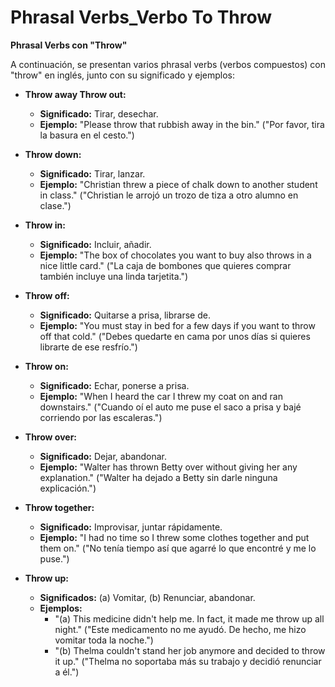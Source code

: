 # Phrasal Verbs_Verbo To Throw



**Phrasal Verbs con "Throw"**

A continuación, se presentan varios phrasal verbs (verbos compuestos) con "throw" en inglés, junto con su significado y ejemplos:

*   **Throw away   Throw out:**
    *   **Significado:** Tirar, desechar.
    *   **Ejemplo:** "Please throw that rubbish away in the bin." ("Por favor, tira la basura en el cesto.")

*   **Throw down:**
    *   **Significado:** Tirar, lanzar.
    *   **Ejemplo:** "Christian threw a piece of chalk down to another student in class." ("Christian le arrojó un trozo de tiza a otro alumno en clase.")

*   **Throw in:**
    *   **Significado:** Incluir, añadir.
    *   **Ejemplo:** "The box of chocolates you want to buy also throws in a nice little card." ("La caja de bombones que quieres comprar también incluye una linda tarjetita.")

*   **Throw off:**
    *   **Significado:** Quitarse a prisa, librarse de.
    *   **Ejemplo:** "You must stay in bed for a few days if you want to throw off that cold." ("Debes quedarte en cama por unos días si quieres librarte de ese resfrío.")

*   **Throw on:**
    *   **Significado:** Echar, ponerse a prisa.
    *   **Ejemplo:** "When I heard the car I threw my coat on and ran downstairs." ("Cuando oí el auto me puse el saco a prisa y bajé corriendo por las escaleras.")

*   **Throw over:**
    *   **Significado:** Dejar, abandonar.
    *   **Ejemplo:** "Walter has thrown Betty over without giving her any explanation." ("Walter ha dejado a Betty sin darle ninguna explicación.")

*   **Throw together:**
    *   **Significado:** Improvisar, juntar rápidamente.
    *   **Ejemplo:** "I had no time so I threw some clothes together and put them on." ("No tenía tiempo así que agarré lo que encontré y me lo puse.")

*   **Throw up:**
    *   **Significados:** (a) Vomitar, (b) Renunciar, abandonar.
    *   **Ejemplos:**
        *   "(a) This medicine didn't help me. In fact, it made me throw up all night." ("Este medicamento no me ayudó. De hecho, me hizo vomitar toda la noche.")
        *   "(b) Thelma couldn't stand her job anymore and decided to throw it up." ("Thelma no soportaba más su trabajo y decidió renunciar a él.")

